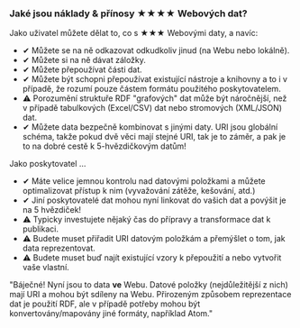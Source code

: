### Jaké jsou náklady &amp; přínosy <span class="stars-inline">&#x2605;&#x2605;&#x2605;&#x2605;</span> Webových dat?

Jako uživatel můžete dělat to, co s <span class="stars-inline">&#x2605;&#x2605;&#x2605;</span> Webovými daty, a navíc:

- &#10004; Můžete se na ně odkazovat odkudkoliv jinud (na Webu nebo lokálně).
- &#10004; Můžete si na ně dávat záložky.
- &#10004; Můžete přepoužívat části dat.
- &#10004; Můžete být schopni přepoužívat existující nástroje a knihovny a to i v případě, že rozumí pouze částem formátu použitého poskytovatelem.
- &#9888; Porozumění struktuře RDF "grafových" dat může být náročnější, než v případě tabulkových (Excel/CSV) dat nebo stromových (XML/JSON) dat.
- &#10004; Můžete data bezpečně kombinovat s jinými daty. URI jsou globální schéma, takže pokud dvě věci mají stejné URI, tak je to záměr, a pak je to na dobré cestě k 5-hvězdičkovým datům!

Jako poskytovatel &hellip;

- &#10004; Máte velice jemnou kontrolu nad datovými položkami a můžete optimalizovat přístup k nim (vyvažování zátěže, kešování, atd.)
- &#10004; Jiní poskytovatelé dat mohou nyní linkovat do vašich dat a povýšit je na 5 hvězdiček!
- &#9888; Typicky investujete nějaký čas do přípravy a transformace dat k publikaci.
- &#9888; Budete muset přiřadit URI datovým položkám a přemýšlet o tom, jak data reprezentovat.
- &#9888; Budete muset buď najít existující vzory k přepoužití a nebo vytvořit vaše vlastní.

"Báječné! Nyní jsou to data **ve** Webu. Datové položky (nejdůležitější z nich) mají URI a mohou být sdíleny na Webu. Přirozeným způsobem reprezentace dat je použití RDF, ale v případě potřeby mohou být konvertovány/mapovány jiné formáty, například Atom."
